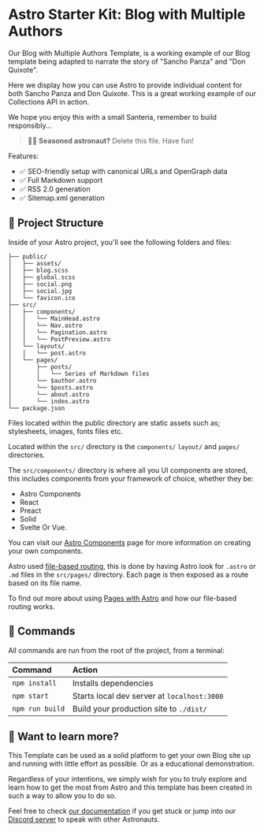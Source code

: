 # Astro Starter Kit: Blog with Multiple Authors

Our Blog with Multiple Authors Template, is a working example of our Blog template being adapted to narrate the story of "Sancho Panza" and "Don Quixote". 

Here we display how you can use Astro to provide individual content for both Sancho Panza and Don Quixote. This is a great working example of our Collections API in action.
 
We hope you enjoy this with a small Santeria, remember to build responsibly...

> 🧑‍🚀 **Seasoned astronaut?** Delete this file. Have fun!

Features:

- ✅ SEO-friendly setup with canonical URLs and OpenGraph data
- ✅ Full Markdown support
- ✅ RSS 2.0 generation
- ✅ Sitemap.xml generation

## 🚀 Project Structure

Inside of your Astro project, you'll see the following folders and files:

```
├── public/
│   ├── assets/
│   ├── blog.scss
│   ├── global.scss
│   ├── social.png
│   ├── social.jpg
│   └── favicon.ico
├── src/
│   ├── components/
│   │   └── MainHead.astro
│   │   └── Nav.astro
│   │   └── Pagination.astro
│   │   └── PostPreview.astro
│   └── layouts/
│   │   └── post.astro
│   └── pages/
│       ├── posts/
│       │   └── Series of Markdown files 
│       └── $author.astro
│       └── $posts.astro
│       └── about.astro
│       └── index.astro
└── package.json
```

Files located within the public directory are static assets such as; stylesheets, images, fonts files etc.

Located within the `src/` directory is the `components/` `layout/` and `pages/` directories.

The `src/components/` directory is where all you UI components are stored, this includes components from your framework of choice, whether they be:

- Astro Components
- React
- Preact
- Solid
- Svelte Or Vue.

 You can visit our [Astro Components](https://docs.astro.build/core-concepts/astro-components) page for more information on creating your own components.

Astro used [file-based routing](https://docs.astro.build/core-concepts/routing), this is done by having Astro look for `.astro` or `.md` files in the `src/pages/` directory. Each page is then exposed as a route based on its file name. 

To find out more about using [Pages with Astro](https://docs.astro.build/core-concepts/astro-pages) and how our file-based routing works.

## 🧞 Commands

All commands are run from the root of the project, from a terminal:

| Command         | Action                                      |
|:----------------|:--------------------------------------------|
| `npm install`   | Installs dependencies                       |
| `npm start`     | Starts local dev server at `localhost:3000` |
| `npm run build` | Build your production site to `./dist/`     |

## 👀 Want to learn more?

This Template can be used as a solid platform to get your own Blog site up and running with little effort as possible. Or as a educational demonstration.

Regardless of your intentions, we simply wish for you to truly explore and learn how to get the most from Astro and this template has been created in such a way to allow you to do so.

Feel free to check [our documentation](https://github.com/snowpackjs/astro) if you get stuck or jump into our [Discord server](https://astro.build/chat) to speak with other Astronauts.
